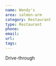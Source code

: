 ```yaml
---
name: Wendy's 
area: salmon-arm
category: Restaurant
type: Restaurant
phone: 
email: 
url: 
tags:
---
```


Drive-through